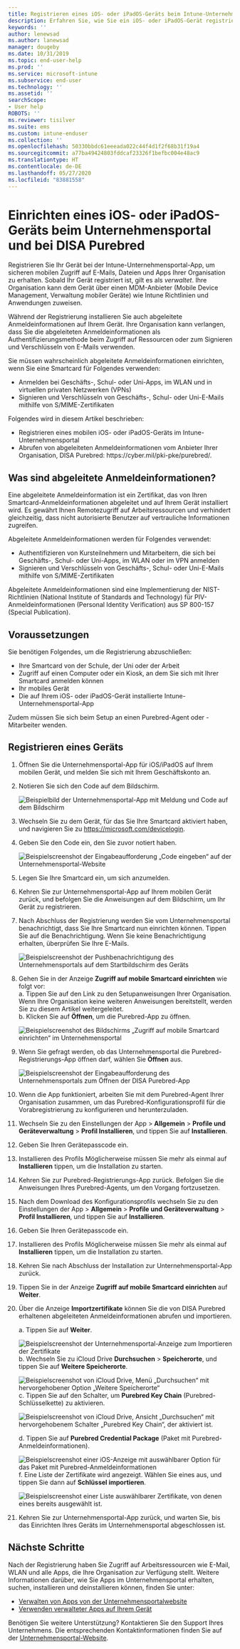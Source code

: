 ```yaml
---
title: Registrieren eines iOS- oder iPadOS-Geräts beim Intune-Unternehmensportal und bei DISA Purebred
description: Erfahren Sie, wie Sie ein iOS- oder iPadOS-Gerät registrieren und eine Authentifizierung mit abgeleiteten Anmeldeinformationen mit DISA Purebred einrichten.
keywords: ''
author: lenewsad
ms.author: lanewsad
manager: dougeby
ms.date: 10/31/2019
ms.topic: end-user-help
ms.prod: ''
ms.service: microsoft-intune
ms.subservice: end-user
ms.technology: ''
ms.assetid: ''
searchScope:
- User help
ROBOTS: ''
ms.reviewer: tisilver
ms.suite: ems
ms.custom: intune-enduser
ms.collection: ''
ms.openlocfilehash: 50330bbdc61eeeada022c44f4d1f2f68b31f19a4
ms.sourcegitcommit: a77ba49424803fddcaf23326f1befbc004e48ac9
ms.translationtype: HT
ms.contentlocale: de-DE
ms.lasthandoff: 05/27/2020
ms.locfileid: "83881558"
---
```

# <a name="set-up-ios-or-ipados-device-with-company-portal-and-disa-purebred"></a>Einrichten eines iOS- oder iPadOS-Geräts beim Unternehmensportal und bei DISA Purebred  

Registrieren Sie Ihr Gerät bei der Intune-Unternehmensportal-App, um sicheren mobilen Zugriff auf E-Mails, Dateien und Apps Ihrer Organisation zu erhalten. Sobald Ihr Gerät registriert ist, gilt es als *verwaltet*. Ihre Organisation kann dem Gerät über einen MDM-Anbieter (Mobile Device Management, Verwaltung mobiler Geräte) wie Intune Richtlinien und Anwendungen zuweisen.  

Während der Registrierung installieren Sie auch abgeleitete Anmeldeinformationen auf Ihrem Gerät. Ihre Organisation kann verlangen, dass Sie die abgeleiteten Anmeldeinformationen als Authentifizierungsmethode beim Zugriff auf Ressourcen oder zum Signieren und Verschlüsseln von E-Mails verwenden. 

Sie müssen wahrscheinlich abgeleitete Anmeldeinformationen einrichten, wenn Sie eine Smartcard für Folgendes verwenden:

* Anmelden bei Geschäfts-, Schul- oder Uni-Apps, im WLAN und in virtuellen privaten Netzwerken (VPNs)
* Signieren und Verschlüsseln von Geschäfts-, Schul- oder Uni-E-Mails mithilfe von S/MIME-Zertifikaten  

Folgendes wird in diesem Artikel beschrieben:  

   * Registrieren eines mobilen iOS- oder iPadOS-Geräts im Intune-Unternehmensportal  
   * Abrufen von abgeleiteten Anmeldeinformationen vom Anbieter Ihrer Organisation, DISA Purebred: https:\//cyber.mil/pki-pke/purebred/.  

## <a name="what-are-derived-credentials"></a>Was sind abgeleitete Anmeldeinformationen?  
Eine abgeleitete Anmeldeinformation ist ein Zertifikat, das von Ihren Smartcard-Anmeldeinformationen abgeleitet und auf Ihrem Gerät installiert wird. Es gewährt Ihnen Remotezugriff auf Arbeitsressourcen und verhindert gleichzeitig, dass nicht autorisierte Benutzer auf vertrauliche Informationen zugreifen.  

Abgeleitete Anmeldeinformationen werden für Folgendes verwendet: 
* Authentifizieren von Kursteilnehmern und Mitarbeitern, die sich bei Geschäfts-, Schul- oder Uni-Apps, im WLAN oder im VPN anmelden
* Signieren und Verschlüsseln von Geschäfts-, Schul- oder Uni-E-Mails mithilfe von S/MIME-Zertifikaten

Abgeleitete Anmeldeinformationen sind eine Implementierung der NIST-Richtlinien (National Institute of Standards and Technology) für PIV-Anmeldeinformationen (Personal Identity Verification) aus SP 800-157 (Special Publication).  

## <a name="prerequisites"></a>Voraussetzungen

 Sie benötigen Folgendes, um die Registrierung abzuschließen:

* Ihre Smartcard von der Schule, der Uni oder der Arbeit
* Zugriff auf einen Computer oder ein Kiosk, an dem Sie sich mit Ihrer Smartcard anmelden können
* Ihr mobiles Gerät
* Die auf Ihrem iOS- oder iPadOS-Gerät installierte Intune-Unternehmensportal-App   

Zudem müssen Sie sich beim Setup an einen Purebred-Agent oder -Mitarbeiter wenden.      

## <a name="enroll-device"></a>Registrieren eines Geräts  
1. Öffnen Sie die Unternehmensportal-App für iOS/iPadOS auf Ihrem mobilen Gerät, und melden Sie sich mit Ihrem Geschäftskonto an.  

2. Notieren Sie sich den Code auf dem Bildschirm.  

    ![Beispielbild der Unternehmensportal-App mit Meldung und Code auf dem Bildschirm](./media/copy-code-intercede.png)  
3. Wechseln Sie zu dem Gerät, für das Sie Ihre Smartcard aktiviert haben, und navigieren Sie zu https://microsoft.com/devicelogin. 
4. Geben Sie den Code ein, den Sie zuvor notiert haben.  

    ![Beispielscreenshot der Eingabeaufforderung „Code eingeben“ auf der Unternehmensportal-Website](./media/enter-code-intercede.png)   

5. Legen Sie Ihre Smartcard ein, um sich anzumelden.  
6. Kehren Sie zur Unternehmensportal-App auf Ihrem mobilen Gerät zurück, und befolgen Sie die Anweisungen auf dem Bildschirm, um Ihr Gerät zu registrieren.  
7. Nach Abschluss der Registrierung werden Sie vom Unternehmensportal benachrichtigt, dass Sie Ihre Smartcard nun einrichten können. Tippen Sie auf die Benachrichtigung. Wenn Sie keine Benachrichtigung erhalten, überprüfen Sie Ihre E-Mails.   

    ![Beispielscreenshot der Pushbenachrichtigung des Unternehmensportals auf dem Startbildschirm des Geräts](./media/action-required-in-app-intercede.png)  
8. Gehen Sie in der Anzeige **Zugriff auf mobile Smartcard einrichten** wie folgt vor:  
    a. Tippen Sie auf den Link zu den Setupanweisungen Ihrer Organisation. Wenn Ihre Organisation keine weiteren Anweisungen bereitstellt, werden Sie zu diesem Artikel weitergeleitet.  
    b. Klicken Sie auf **Öffnen**, um die Purebred-App zu öffnen.  

    ![Beispielscreenshot des Bildschirms „Zugriff auf mobile Smartcard einrichten“ im Unternehmensportal](./media/smart-card-open-disa-purebred.png)  
9. Wenn Sie gefragt werden, ob das Unternehmensportal die Purebred-Registrierungs-App öffnen darf, wählen Sie **Öffnen** aus.   

    ![Beispielscreenshot der Eingabeaufforderung des Unternehmensportals zum Öffnen der DISA Purebred-App](./media/open-app-prompt-disa-purbred.png)  
10. Wenn die App funktioniert, arbeiten Sie mit dem Purebred-Agent Ihrer Organisation zusammen, um das Purebred-Konfigurationsprofil für die Vorabregistrierung zu konfigurieren und herunterzuladen.   
11. Wechseln Sie zu den Einstellungen der App > **Allgemein** > **Profile und Geräteverwaltung** > **Profil Installieren**, und tippen Sie auf **Installieren**.  
12. Geben Sie Ihren Gerätepasscode ein.  
13. Installieren des Profils Möglicherweise müssen Sie mehr als einmal auf **Installieren** tippen, um die Installation zu starten. 
14. Kehren Sie zur Purebred-Registrierungs-App zurück. Befolgen Sie die Anweisungen Ihres Purebred-Agents, um den Vorgang fortzusetzen.  
 
15. Nach dem Download des Konfigurationsprofils wechseln Sie zu den Einstellungen der App > **Allgemein** > **Profile und Geräteverwaltung** > **Profil Installieren**, und tippen Sie auf **Installieren**.   
16.  Geben Sie Ihren Gerätepasscode ein.
17. Installieren des Profils Möglicherweise müssen Sie mehr als einmal auf **Installieren** tippen, um die Installation zu starten. 
18. Kehren Sie nach Abschluss der Installation zur Unternehmensportal-App zurück.  
19.  Tippen Sie in der Anzeige **Zugriff auf mobile Smartcard einrichten** auf **Weiter**.  

20. Über die Anzeige **Importzertifikate** können Sie die von DISA Purebred erhaltenen abgeleiteten Anmeldeinformationen abrufen und importieren.  

    a. Tippen Sie auf **Weiter**.   

    ![Beispielscreenshot der Unternehmensportal-Anzeige zum Importieren der Zertifikate](./media/import-certificate-disa-purebred.png)  
    b. Wechseln Sie zu iCloud Drive **Durchsuchen** > **Speicherorte**, und tippen Sie auf **Weitere Speicherorte**.  

    ![Beispielscreenshot von iCloud Drive, Menü „Durchsuchen“ mit hervorgehobener Option „Weitere Speicherorte“](./media/icloud-drive-more-locations.png)  
    c. Tippen Sie auf den Schalter, um **Purebred Key Chain** (Purebred-Schlüsselkette) zu aktivieren.  

    ![Beispielscreenshot von iCloud Drive, Ansicht „Durchsuchen“ mit hervorgehobenem Schalter „Purebred Key Chain“, der aktiviert ist.](./media/icloud-drive-enable-purebred-keychain.png)   

    d. Tippen Sie auf **Purebred Credential Package** (Paket mit Purebred-Anmeldeinformationen).  

    ![Beispielscreenshot einer iOS-Anzeige mit auswählbarer Option für das Paket mit Purebred-Anmeldeinformationen](./media/purebred-credential-package.png)  
    f. Eine Liste der Zertifikate wird angezeigt. Wählen Sie eines aus, und tippen Sie dann auf **Schlüssel importieren**.  

    ![Beispielscreenshot einer Liste auswählbarer Zertifikate, von denen eines bereits ausgewählt ist.](./media/import-purebred-keychain.png) 
21. Kehren Sie zur Unternehmensportal-App zurück, und warten Sie, bis das Einrichten Ihres Geräts im Unternehmensportal abgeschlossen ist.   

## <a name="next-steps"></a>Nächste Schritte  
Nach der Registrierung haben Sie Zugriff auf Arbeitsressourcen wie E-Mail, WLAN und alle Apps, die Ihre Organisation zur Verfügung stellt. Weitere Informationen darüber, wie Sie Apps im Unternehmensportal erhalten, suchen, installieren und deinstallieren können, finden Sie unter:

* [Verwalten von Apps von der Unternehmensportalwebsite](manage-apps-cpweb.md)  
* [Verwenden verwalteter Apps auf Ihrem Gerät](use-managed-apps-on-your-device-ios.md)  

Benötigen Sie weitere Unterstützung? Kontaktieren Sie den Support Ihres Unternehmens. Die entsprechenden Kontaktinformationen finden Sie auf der [Unternehmensportal-Website](https://go.microsoft.com/fwlink/?linkid=2010980).
